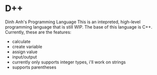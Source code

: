 # D++
Dinh Anh's Programming Language
This is an intepreted, high-level programming language that is still WIP.
The base of this language is C++.
Currently, these are the features:
- calculate
- create variable
- assign value
- input/output
- currently only supports integer types, i'll work on strings
- supports parentheses
